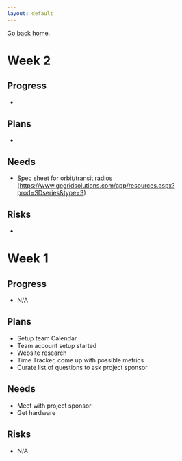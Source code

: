 ```yaml
---
layout: default
---
```


[Go back home](index.md).

# Week 2 
## Progress
- 
## Plans
- 
## Needs
- Spec sheet for orbit/transit radios (https://www.gegridsolutions.com/app/resources.aspx?prod=SDseries&type=3)
## Risks
- 


# Week 1
## Progress
- N/A
## Plans
- Setup team Calendar
- Team account setup started
- Website research
- Time Tracker, come up with possible metrics
- Curate list of questions to ask project sponsor
## Needs
- Meet with project sponsor
- Get hardware
## Risks
- N/A


